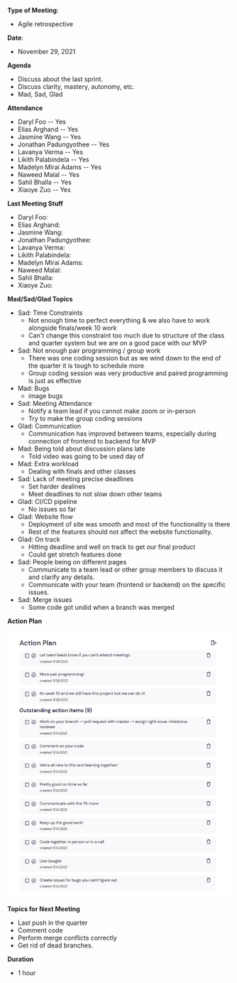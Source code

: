 **Type of Meeting**:  
- Agile retrospective

**Date**:
- November 29, 2021

**Agenda**

- Discuss about the last sprint.
- Discuss clarity, mastery, autonomy, etc.
- Mad, Sad, Glad

**Attendance**
- Daryl Foo               -- Yes
- Elias Arghand           -- Yes
- Jasmine Wang            -- Yes
- Jonathan Padungyothee   -- Yes
- Lavanya Verma           -- Yes
- Likith Palabindela      -- Yes
- Madelyn Mirai Adams     -- Yes
- Naweed Malal            -- Yes
- Sahil Bhalla            -- Yes
- Xiaoye Zuo              -- Yes

**Last Meeting Stuff**
- Daryl Foo:               
- Elias Arghand:           
- Jasmine Wang:            
- Jonathan Padungyothee:   
- Lavanya Verma:           
- Likith Palabindela:     
- Madelyn Mirai Adams:     
- Naweed Malal:            
- Sahil Bhalla:            
- Xiaoye Zuo:       
         
**Mad/Sad/Glad Topics**   
- Sad: Time Constraints
  - Not enough time to perfect everything & we also have to work alongside finals/week 10 work
  - Can't change this constraint too much due to structure of the class and quarter system but we are on a good pace with our MVP
- Sad: Not enough pair programming / group work
  - There was one coding session but as we wind down to the end of the quarter it is tough to schedule more
  - Group coding session was very productive and paired programming is just as effective
- Mad: Bugs
  - image bugs
- Sad: Meeting Attendance
  - Notify a team lead if you cannot make zoom or in-person
  - Try to make the group coding sessions
- Glad: Communication
  - Communication has improved between teams, especially during connection of frontend to backend for MVP
- Mad: Being told about discussion plans late
  - Told video was going to be used day of
- Mad: Extra workload
  - Dealing with finals and other classes
- Sad: Lack of meeting precise deadlines
  - Set harder dealines
  - Meet deadlines to not slow down other teams
- Glad: CI/CD pipeline
  - No issues so far
- Glad: Website flow
  - Deployment of site was smooth and most of the functionality is there
  - Rest of the features should not affect the website functionality.
- Glad: On track
  - Hitting deadline and well on track to get our final product
  - Could get stretch features done
- Sad: People being on different pages
  - Communicate to a team lead or other group members to discuss it and clarify any details.
  - Communicate with your team (frontend or backend) on the specific issues.
- Sad: Merge issues
  - Some code got undid when a branch was merged

**Action Plan**

<img src="ActionPlan2.png">

**Topics for Next Meeting**
- Last push in the quarter
- Comment code
- Perform merge conflicts correctly
- Get rid of dead branches.

**Duration**
- 1 hour
